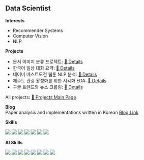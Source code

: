 <!--
주석
**kthnineone/kthnineone** is a ✨ _special_ ✨ repository because its `README.md` (this file) appears on your GitHub profile.
References:
https://velog.io/@oka1313/Github-%EA%B9%83%ED%97%88%EB%B8%8C-%ED%94%84%EB%A1%9C%ED%95%84-%EA%BE%B8%EB%AF%B8%EA%B8%B0
https://github.com/rzashakeri/beautify-github-profile?tab=readme-ov-file
https://zzetao.github.io/awesome-github-profile/
https://github.com/Envoy-VC/awesome-badges
https://github.com/Ileriayo/markdown-badges
https://github.com/MikeCodesDotNET/ColoredBadges
-->
## Data Scientist  

**Interests**  
+ Recommender Systems  
+ Computer Vision  
+ NLP  

**Projects**  
+ 문서 이미지 분류 프로젝트: [🔗 Details](https://github.com/kthnineone/kthnineone/blob/main/project/cv_document_classify.md)
+ 한국어 일상 대화 요약: [🔗 Details](https://github.com/kthnineone/kthnineone/blob/main/project/nlp_dialogue_summary.md)
+ 네이버 베스트도전 웹툰 NLP 분석: [🔗 Details](https://github.com/kthnineone/kthnineone/blob/main/project/naver_webtoon_nlp_analysis.md)
+ 제주도 관광 활성화를 위한 시각화 EDA: [🔗 Details](https://github.com/kthnineone/kthnineone/blob/main/project/jeju_eda.md)
+ 구글 트렌드와 뉴스 크롤링: [🔗 Details](https://github.com/kthnineone/kthnineone/blob/main/project/google_trend_news_crawl.md)

All projects: [🔗 Projects Main Page](https://github.com/kthnineone/kthnineone/blob/main/project_main.md)

**Blog**  
Paper analysis and implementations written in Korean [Blog Link](https://arsetstudium.tistory.com/)

**Skills**  

<img src="https://img.shields.io/badge/R-276DC3?style=for-the-badge&logo=r&logoColor=white"> <!--R-->
<img src="https://img.shields.io/badge/Python-3776AB?style=for-the-badge&logo=python&logoColor=white"> <!--Python-->
<img src="https://img.shields.io/badge/SQLite-07405E?style=for-the-badge&logo=sqlite&logoColor=white"> <!--SQLite-->
<img src="https://img.shields.io/badge/-selenium-%43B02A?style=for-the-badge&logo=selenium&logoColor=white"> <!--Selenium-->
<img src="https://img.shields.io/badge/WSL-0a97f5?style=for-the-badge&logo=linux&logoColor=white"> <!--WSL-->
<img src="https://img.shields.io/badge/Visual_Studio_Code-0078D4?style=for-the-badge&logo=visual%20studio%20code&logoColor=white"> <!--VS Code-->
<img src="https://img.shields.io/badge/RStudio-75AADB?style=for-the-badge&logo=RStudio&logoColor=white"> <!--R Studio-->


**AI Skills**  

<img src="https://img.shields.io/badge/numpy-%23013243.svg?style=for-the-badge&logo=numpy&logoColor=white"> <!--Numpy-->
<img src="https://img.shields.io/badge/pandas-%23150458.svg?style=for-the-badge&logo=pandas&logoColor=white"> <!--Pandas-->
<img src="https://img.shields.io/badge/SciPy-%230C55A5.svg?style=for-the-badge&logo=scipy&logoColor=%white"> <!--Scipy-->
<img src="https://img.shields.io/badge/scikit--learn-%23F7931E.svg?style=for-the-badge&logo=scikit-learn&logoColor=white"> <!--Scikit-Learn-->
<img src="https://img.shields.io/badge/PyTorch-%23EE4C2C.svg?style=for-the-badge&logo=PyTorch&logoColor=white"> <!--PyTorch-->
<img src="https://img.shields.io/badge/Weights_&_Biases-FFBE00?style=for-the-badge&logo=WeightsAndBiases&logoColor=white"> <!--WanDB--> 
<img src="https://img.shields.io/badge/-HuggingFace-FDEE21?style=for-the-badge&logo=HuggingFace&logoColor=black"> <!--Hugging Face--> 
<img src="https://img.shields.io/badge/langchain-1C3C3C?style=for-the-badge&logo=langchain&logoColor=white"> <!--LangChain--> 
